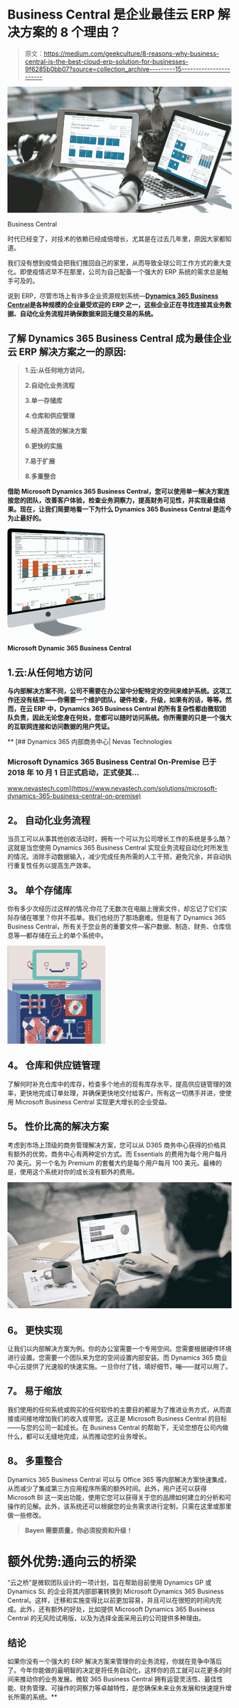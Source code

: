 # Business Central 是企业最佳云 ERP 解决方案的 8 个理由？

> 原文：<https://medium.com/geekculture/8-reasons-why-business-central-is-the-best-cloud-erp-solution-for-businesses-9f6285b0bb07?source=collection_archive---------15----------------------->

![](img/145d7347688f6f268ed1dbf42f610897.png)

Business Central

时代已经变了，对技术的依赖已经成倍增长，尤其是在过去几年里，原因大家都知道。

我们没有想到疫情会把我们推回自己的家里，从而导致全球公司工作方式的重大变化。即使疫情迟早不在那里，公司为自己配备一个强大的 ERP 系统的需求总是触手可及的。

说到 ERP，尽管市场上有许多企业资源规划系统—[**Dynamics 365 Business Central**](https://www.nevastech.com/solutions/microsoft-dynamics-365/microsoft-dynamics-365-business-central/)**是各种规模的企业最受欢迎的 ERP 之一，这些企业正在寻找连接其业务数据、自动化业务流程并确保数据来回无缝交易的系统。**

## **了解 Dynamics 365 Business Central 成为最佳企业云 ERP 解决方案之一的原因:**

> **1.云:从任何地方访问，**
> 
> **2.自动化业务流程**
> 
> **3.单一存储库**
> 
> **4.仓库和供应管理**
> 
> **5.经济高效的解决方案**
> 
> **6.更快的实施**
> 
> **7.易于扩展**
> 
> **8.多重整合**

**借助 Microsoft Dynamics 365 Business Central，您可以使用单一解决方案连接您的团队，改善客户体验，检查业务洞察力，提高财务可见性，并实现最佳结果。现在，让我们简要地看一下为什么 Dynamics 365 Business Central 是迄今为止最好的。**

**![](img/bc799df78ca29d31088c1751e6465961.png)**

**Microsoft Dynamic 365 Business Central**

## **1.**云:从任何地方访问****

**与内部解决方案不同，公司不需要在办公室中分配特定的空间来维护系统。这项工作还没有结束——你需要一个维护团队，硬件检查，升级，如果有的话，等等。然而，在云 ERP 中，Dynamics 365 Business Central 的所有复杂性都由微软团队负责，因此无论您身在何处，您都可以随时访问系统。你所需要的只是一个强大的互联网连接和访问数据的用户凭证。**

**[](https://www.nevastech.com/solutions/microsoft-dynamics-365-business-central-on-premise) [## Dynamics 365 内部商务中心| Nevas Technologies

### Microsoft Dynamics 365 Business Central On-Premise 已于 2018 年 10 月 1 日正式启动，正式使其…

www.nevastech.com](https://www.nevastech.com/solutions/microsoft-dynamics-365-business-central-on-premise) 

## **2。** **自动化业务流程**

当员工可以从事其他创收活动时，拥有一个可以为公司增长工作的系统是多么酷？这就是当您使用 Dynamics 365 Business Central 实现业务流程自动化时所发生的情况。消除手动数据输入，减少完成任务所需的人工干预，避免冗余，并自动执行重复性任务以提高生产效率。

## **3。** **单个存储库**

你有多少次经历过这样的情况:你花了无数次在电脑上搜索文件，却忘记了它们实际存储在哪里？你并不孤单。我们也经历了那场磨难。但是有了 Dynamics 365 Business Central，所有关于您业务的重要文件—客户数据、制造、财务、仓库信息等—都存储在云上的单个系统中。

![](img/7ab4651196242e40990ae8055853252c.png)

## **4。** **仓库和供应链管理**

了解何时补充仓库中的库存，检查多个地点的现有库存水平，提高供应链管理的效率，更快地完成订单处理，并确保更快地交付给客户。所有这一切携手并进，使使用 Microsoft Business Central 实现更大增长的企业受益。

## **5。** **性价比高的解决方案**

考虑到市场上顶级的商务管理解决方案，您可以从 D365 商务中心获得的价格具有额外的优势。商务中心有两种定价方式。而 Essentials 的费用为每个用户每月 70 美元。另一个名为 Premium 的套餐大约是每个用户每月 100 美元。最棒的是，使用这个系统对你的成长没有额外的费用。

![](img/42ff9c4fb484acbad5cc6ae1c1f55375.png)

## **6。** **更快实现**

让我们以内部解决方案为例。你的办公室需要一个专用空间。您需要根据硬件环境进行设置。您需要一个团队来为您的空间设置内部安装。而 Dynamics 365 商业中心云提供了光速般的快速实施。一旦你付了钱，填好细节，嘣——就可以用了。

## **7。** **易于缩放**

我们使用的任何系统或购买的任何软件的主要目的都是为了推进业务方式，从而直接或间接地增加我们的收入或带宽。这正是 Microsoft Business Central 的目标——与您的公司一起成长。在 Business Central 的帮助下，无论您想在公司内做什么，都可以无缝地完成，从而推动您的业务增长。

## 8。 **多重整合**

Dynamics 365 Business Central 可以与 Office 365 等内部解决方案快速集成，从而减少了集成第三方应用程序所需的额外时间。此外，用户还可以获得 Microsoft BI 这一突出功能，使用它您可以获得关于您的品牌如何建立的分析和可操作的见解。此外，该系统还可以根据您的业务需求进行定制，只需在这里或那里做一些修改。

> **Bayen 需要质量，你必须投资和升级！**

# **额外优势:通向云的桥梁**

“云之桥”是微软团队设计的一项计划，旨在帮助目前使用 Dynamics GP 或 Dynamics SL 的企业将其内部部署转换到 Microsoft Dynamics 365 Business Central。这样，迁移和实施变得比以前更加容易，并且可以在很短的时间内完成。此外，还有额外的好处，比如提供 Microsoft Dynamics 365 Business Central 的无风险试用版，以及为选择全面采用云的公司提供多种理由。

## **结论**

如果你没有一个强大的 ERP 解决方案来管理你的业务流程，你就在竞争中落后了。今年你能做的最明智的决定是将任务自动化，这样你的员工就可以花更多的时间来推动你的业务发展。微软 365 Business Central 拥有运营灵活性、最佳性能、财务管理、可操作的洞察力等卓越特性，是您确保未来业务发展和快速提升增长所需的系统。**